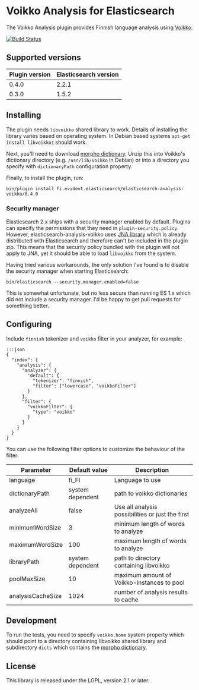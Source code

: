 # Voikko Analysis for Elasticsearch

The Voikko Analysis plugin provides Finnish language analysis using [Voikko](http://voikko.puimula.org/).

[![Build Status](https://drone.io/bitbucket.org/evidentsolutions/elasticsearch-analysis-voikko/status.png)](https://drone.io/bitbucket.org/evidentsolutions/elasticsearch-analysis-voikko/latest)

## Supported versions

| Plugin version | Elasticsearch version |
| -------------- | ----------------------|
| 0.4.0          | 2.2.1                 |
| 0.3.0          | 1.5.2                 |

## Installing

The plugin needs `libvoikko` shared library to work. Details of installing the library varies
based on operating system. In Debian based systems `apt-get install libvoikko1` should work.

Next, you'll need to download [morpho dictionary](http://www.puimula.org/htp/testing/voikko-snapshot/dict-morpho.zip).
Unzip this into Voikko's dictionary directory (e.g. `/usr/lib/voikko` in Debian) or into a directory you specify with
`dictionaryPath` configuration property.

Finally, to install the plugin, run: 

```
bin/plugin install fi.evident.elasticsearch/elasticsearch-analysis-voikko/0.4.0
```

### Security manager

Elasticsearch 2.x ships with a security manager enabled by default. Plugins can specify the permissions
that they need in `plugin-security.policy`. However, elasticsearch-analysis-voikko uses
[JNA library](https://github.com/java-native-access/jna) which is already distributed with Elasticsearch
and therefore can't be included in the plugin zip. This means that the security policy bundled with the
plugin will not apply to JNA, yet it should be able to load `libvoikko` from the system.

Having tried various workarounds, the only solution I've found is to disable the security manager when starting
Elasticsearch:

```
bin/elasticsearch --security.manager.enabled=false
```

This is somewhat unfortunate, but no less secure than running ES 1.x which did not include a security manager.
I'd be happy to get pull requests for something better.

## Configuring

Include `finnish` tokenizer and `voikko` filter in your analyzer, for example:

    :::json
    {
      "index": {
        "analysis": {
          "analyzer": {
            "default": {
              "tokenizer": "finnish",
              "filter": ["lowercase", "voikkoFilter"]
            }
          },
          "filter": {
            "voikkoFilter": {
              "type": "voikko"
            }
          }
        }
      }
    }

You can use the following filter options to customize the behaviour of the filter:

| Parameter         | Default value    | Description                                      |
|-------------------|------------------|--------------------------------------------------|
| language          | fi_FI            | Language to use                                  |
| dictionaryPath    | system dependent | path to voikko dictionaries                      |
| analyzeAll        | false            | Use all analysis possibilities or just the first |
| minimumWordSize   | 3                | minimum length of words to analyze               |
| maximumWordSize   | 100              | maximum length of words to analyze               |
| libraryPath       | system dependent | path to directory containing libvoikko           |
| poolMaxSize       | 10               | maximum amount of Voikko-instances to pool       |
| analysisCacheSize | 1024             | number of analysis results to cache              |

## Development

To run the tests, you need to specify `voikko.home` system property which should point to
a directory containing libvoikko shared library and subdirectory `dicts` which contains
the [morpho dictionary](http://www.puimula.org/htp/testing/voikko-snapshot/dict-morpho.zip).

## License

This library is released under the LGPL, version 2.1 or later.